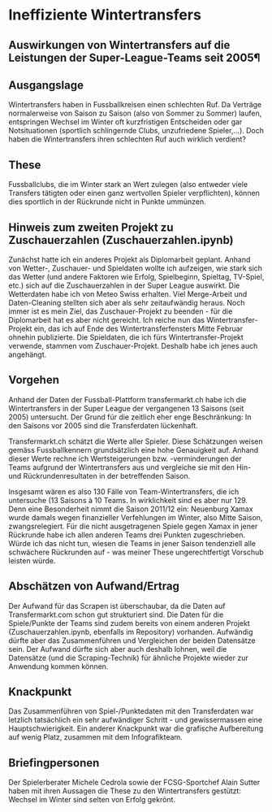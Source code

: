 # Ineffiziente Wintertransfers
## Auswirkungen von Wintertransfers auf die Leistungen der Super-League-Teams seit 2005¶

## Ausgangslage
Wintertransfers haben in Fussballkreisen einen schlechten Ruf. Da Verträge normalerweise von Saison zu Saison (also von Sommer zu Sommer) laufen, entspringen Wechsel im Winter oft kurzfristigen Entscheiden oder gar Notsituationen (sportlich schlingernde Clubs, unzufriedene Spieler,...). Doch haben die Wintertransfers ihren schlechten Ruf auch wirklich verdient? 

## These
Fussballclubs, die im Winter stark an Wert zulegen (also entweder viele Transfers tätigten oder einen ganz wertvollen Spieler verpflichten), können dies sportlich in der Rückrunde nicht in Punkte ummünzen.

## Hinweis zum zweiten Projekt zu Zuschauerzahlen (Zuschauerzahlen.ipynb)
Zunächst hatte ich ein anderes Projekt als Diplomarbeit geplant. Anhand von Wetter-, Zuschauer- und Spieldaten wollte ich aufzeigen, wie stark sich das Wetter (und andere Faktoren wie Erfolg, Spielbeginn, Spieltag, TV-Spiel, etc.) sich auf die Zuschauerzahlen in der Super League auswirkt. Die Wetterdaten habe ich von Meteo Swiss erhalten. Viel Merge-Arbeit und Daten-Cleaning stellten sich aber als sehr zeitaufwändig heraus. Noch immer ist es mein Ziel, das Zuschauer-Projekt zu beenden - für die Diplomarbeit hat es aber nicht gereicht. Ich reiche nun das Wintertransfer-Projekt ein, das ich auf Ende des Wintertransferfensters Mitte Februar ohnehin publizierte. Die Spieldaten, die ich fürs Wintertransfer-Projekt verwende, stammen vom Zuschauer-Projekt. Deshalb habe ich jenes auch angehängt.

## Vorgehen
Anhand der Daten der Fussball-Plattform transfermarkt.ch habe ich die Wintertransfers in der Super League der vergangenen 13 Saisons (seit 2005) untersucht. Der Grund für die zeitlich eher enge Beschränkung: In den Saisons vor 2005 sind die Transferdaten lückenhaft.

Transfermarkt.ch schätzt die Werte aller Spieler. Diese Schätzungen weisen gemäss Fussballkennern grundsätzlich eine hohe Genauigkeit auf. Anhand dieser Werte rechne ich Wertsteigerungen bzw. -verminderungen der Teams aufgrund der Wintertransfers aus und vergleiche sie mit den Hin- und Rückrundenresultaten in der betreffenden Saison.

Insgesamt wären es also 130 Fälle von Team-Wintertransfers, die ich untersuche (13 Saisons à 10 Teams. In wirklichkeit sind es aber nur 129. Denn eine Besonderheit nimmt die Saison 2011/12 ein: Neuenburg Xamax wurde damals wegen finanzieller Verfehlungen im Winter, also Mitte Saison, zwangsrelegiert. Für die nicht ausgetragenen Spiele gegen Xamax in jener Rückrunde habe ich allen anderen Teams drei Punkten zugeschrieben. Würde ich das nicht tun, wiesen die Teams in jener Saison tendenziell alle schwächere Rückrunden auf - was meiner These ungerechtfertigt Vorschub leisten würde.


## Abschätzen von Aufwand/Ertrag

Der Aufwand für das Scrapen ist überschaubar, da die Daten auf Transfermarkt.com schon gut strukturiert sind. Die Daten für die Spiele/Punkte der Teams sind zudem bereits von einem anderen Projekt (Zuschauerzahlen.ipynb, ebenfalls im Repository) vorhanden. Aufwändig dürfte aber das Zusammenführen und Vergleichen der beiden Datensätze sein. Der Aufwand dürfte sich aber auch deshalb lohnen, weil die Datensätze (und die Scraping-Technik) für ähnliche Projekte wieder zur Anwendung kommen können.

## Knackpunkt
Das Zusammenführen von Spiel-/Punktedaten mit den Transferdaten war letzlich tatsächlich ein sehr aufwändiger Schritt - und gewissermassen eine Hauptschwierigkeit. Ein anderer Knackpunkt war die grafische Aufbereitung auf wenig Platz, zusammen mit dem Infografikteam.

## Briefingpersonen
Der Spielerberater Michele Cedrola sowie der FCSG-Sportchef Alain Sutter haben mit ihren Aussagen die These zu den Wintertransfers gestützt: Wechsel im Winter sind selten von Erfolg gekrönt. 

